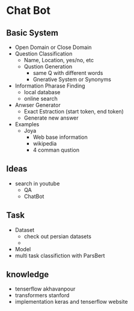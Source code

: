 # Chat Bot

## Basic System
  - Open Domain or Close Domain
  - Question Classification
    - Name, Location, yes/no, etc
    - Qustion Generation
      - same Q with different words
      - Gnerative System or Synonyms
  - Information Pharase Finding
    - local database
    - online search
  - Anwser Generator
    - Exact Estraction (start token, end token)
    - Generate new answer
  - Examples
    - Joya
      - Web base information
      - wikipedia
      - 4 comman qustion
      

## Ideas 
  - search in youtube 
    - QA
    - ChatBot


## Task
  - Dataset 
    - check out persian datasets
    - 
  - Model
  - multi task classifiction with ParsBert  
  
## knowledge
  - tenserflow akhavanpour
  - transformers stanford
  - implementation keras and tenserflow website
  
  

  

